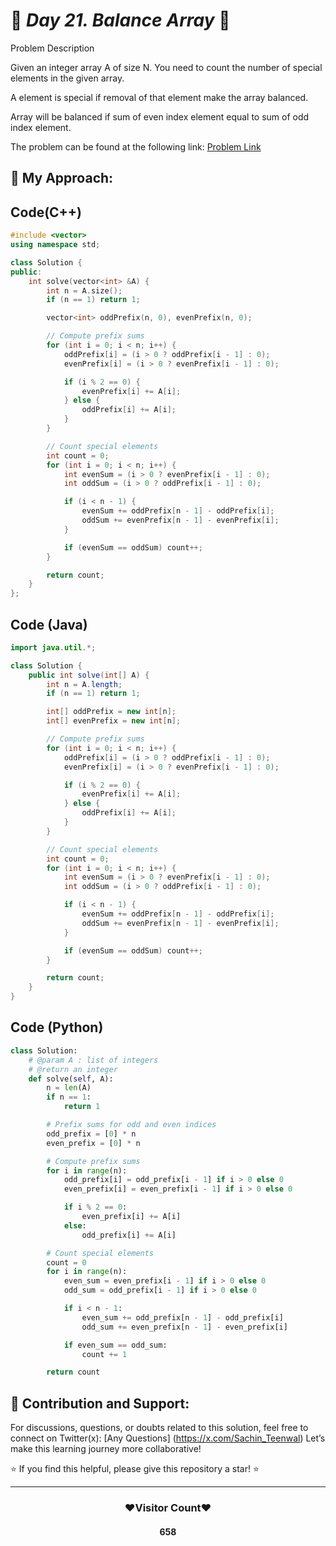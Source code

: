 
# 🚀 _Day 21. Balance Array_ 🧠

Problem Description

Given an integer array A of size N. You need to count the number of special elements in the given array.

A element is special if removal of that element make the array balanced.

Array will be balanced if sum of even index element equal to sum of odd index element.

The problem can be found at the following link: [Problem Link](https://www.interviewbit.com/problems/balance-array/)

## 🎯 **My Approach:**


## Code(C++)
```cpp
#include <vector>
using namespace std;

class Solution {
public:
    int solve(vector<int> &A) {
        int n = A.size();
        if (n == 1) return 1;

        vector<int> oddPrefix(n, 0), evenPrefix(n, 0);

        // Compute prefix sums
        for (int i = 0; i < n; i++) {
            oddPrefix[i] = (i > 0 ? oddPrefix[i - 1] : 0);
            evenPrefix[i] = (i > 0 ? evenPrefix[i - 1] : 0);

            if (i % 2 == 0) {
                evenPrefix[i] += A[i];
            } else {
                oddPrefix[i] += A[i];
            }
        }

        // Count special elements
        int count = 0;
        for (int i = 0; i < n; i++) {
            int evenSum = (i > 0 ? evenPrefix[i - 1] : 0);
            int oddSum = (i > 0 ? oddPrefix[i - 1] : 0);

            if (i < n - 1) {
                evenSum += oddPrefix[n - 1] - oddPrefix[i];
                oddSum += evenPrefix[n - 1] - evenPrefix[i];
            }

            if (evenSum == oddSum) count++;
        }

        return count;
    }
};
```

## Code (Java)

```java
import java.util.*;

class Solution {
    public int solve(int[] A) {
        int n = A.length;
        if (n == 1) return 1;

        int[] oddPrefix = new int[n];
        int[] evenPrefix = new int[n];

        // Compute prefix sums
        for (int i = 0; i < n; i++) {
            oddPrefix[i] = (i > 0 ? oddPrefix[i - 1] : 0);
            evenPrefix[i] = (i > 0 ? evenPrefix[i - 1] : 0);

            if (i % 2 == 0) {
                evenPrefix[i] += A[i];
            } else {
                oddPrefix[i] += A[i];
            }
        }

        // Count special elements
        int count = 0;
        for (int i = 0; i < n; i++) {
            int evenSum = (i > 0 ? evenPrefix[i - 1] : 0);
            int oddSum = (i > 0 ? oddPrefix[i - 1] : 0);

            if (i < n - 1) {
                evenSum += oddPrefix[n - 1] - oddPrefix[i];
                oddSum += evenPrefix[n - 1] - evenPrefix[i];
            }

            if (evenSum == oddSum) count++;
        }

        return count;
    }
}
```

## Code (Python)

```python
class Solution:
    # @param A : list of integers
    # @return an integer
    def solve(self, A):
        n = len(A)
        if n == 1:
            return 1

        # Prefix sums for odd and even indices
        odd_prefix = [0] * n
        even_prefix = [0] * n

        # Compute prefix sums
        for i in range(n):
            odd_prefix[i] = odd_prefix[i - 1] if i > 0 else 0
            even_prefix[i] = even_prefix[i - 1] if i > 0 else 0

            if i % 2 == 0:
                even_prefix[i] += A[i]
            else:
                odd_prefix[i] += A[i]

        # Count special elements
        count = 0
        for i in range(n):
            even_sum = even_prefix[i - 1] if i > 0 else 0
            odd_sum = odd_prefix[i - 1] if i > 0 else 0

            if i < n - 1:
                even_sum += odd_prefix[n - 1] - odd_prefix[i]
                odd_sum += even_prefix[n - 1] - even_prefix[i]

            if even_sum == odd_sum:
                count += 1

        return count
```



## 🎯 **Contribution and Support:**

For discussions, questions, or doubts related to this solution, feel free to connect on Twitter(x): [Any Questions] (https://x.com/Sachin_Teenwal) Let’s make this learning journey more collaborative!

⭐ If you find this helpful, please give this repository a star! ⭐

---

<div align="center">
 <h3><b>❤️Visitor Count❤️</b></h3>
   <textalign="center">
   <h4>658</h4>
